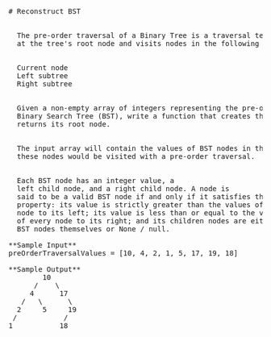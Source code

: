<pre>
# Reconstruct BST


  The pre-order traversal of a Binary Tree is a traversal technique that starts
  at the tree's root node and visits nodes in the following order:


  Current node
  Left subtree
  Right subtree


  Given a non-empty array of integers representing the pre-order traversal of a
  Binary Search Tree (BST), write a function that creates the relevant BST and
  returns its root node.


  The input array will contain the values of BST nodes in the order in which
  these nodes would be visited with a pre-order traversal.


  Each BST node has an integer value, a
  left child node, and a right child node. A node is
  said to be a valid BST node if and only if it satisfies the BST
  property: its value is strictly greater than the values of every
  node to its left; its value is less than or equal to the values
  of every node to its right; and its children nodes are either valid
  BST nodes themselves or None / null.

**Sample Input**
preOrderTraversalValues = [10, 4, 2, 1, 5, 17, 19, 18]

**Sample Output**
        10 
      /    \
     4      17
   /   \      \
  2     5     19
 /           /
1           18 

</pre>